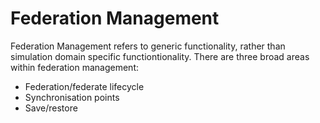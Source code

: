 # Federation Management

Federation Management refers to generic functionality, rather than simulation
domain specific functiontionality. There are three broad areas within federation
management:

- Federation/federate lifecycle
- Synchronisation points
- Save/restore
